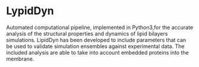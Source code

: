# LypidDyn

Automated computational pipeline, implemented in Python3,for the accurate 
analysis of the structural properties and dynamics of lipid bilayers simulations.
LipidDyn has been developed to include parameters that can be used to validate simulation 
ensembles against experimental data.
The included analysis are able to take into account embedded proteins into the membrane.


